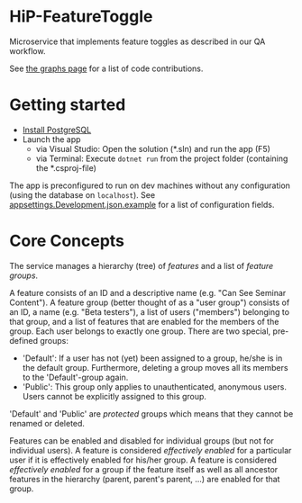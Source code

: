 # HiP-FeatureToggle

Microservice that implements feature toggles as described in our QA workflow.

See [the graphs page](https://github.com/HiP-App/HiP-CmsWebApi/graphs/contributors) 
for a list of code contributions.

# Getting started

* [Install PostgreSQL](https://www.postgresql.org/download/)
* Launch the app
  * via Visual Studio: Open the solution (*.sln) and run the app (F5)
  * via Terminal: Execute `dotnet run` from the project folder (containing the *.csproj-file)

The app is preconfigured to run on dev machines without any configuration (using the database on `localhost`). See [appsettings.Development.json.example](https://github.com/HiP-App/HiP-FeatureToggle/blob/develop/HiP-FeatureToggle/appsettings.Development.json.example) for a list of configuration fields.

# Core Concepts

The service manages a hierarchy (tree) of *features* and a list of *feature groups*.

A feature consists of an ID and a descriptive name (e.g. "Can See Seminar Content"). A feature group (better thought of as a "user group") consists of an ID, a name (e.g. "Beta testers"), a list of users ("members") belonging to that group, and a list of features that are enabled for the members of the group. Each user belongs to exactly one group. There are two special, pre-defined groups:

* 'Default': If a user has not (yet) been assigned to a group, he/she is in the default group. Furthermore, deleting a group moves all its members to the 'Default'-group again.
* 'Public': This group only applies to unauthenticated, anonymous users. Users cannot be explicitly assigned to this group.

'Default' and 'Public' are *protected* groups which means that they cannot be renamed or deleted.

Features can be enabled and disabled for individual groups (but not for individual users). A feature is considered *effectively enabled* for a particular user if it is effectively enabled for his/her group. A feature is considered *effectively enabled* for a group if the feature itself as well as all ancestor features in the hierarchy (parent, parent's parent, ...) are enabled for that group.